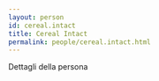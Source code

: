 ```yaml
---
layout: person
id: cereal.intact
title: Cereal Intact
permalink: people/cereal.intact.html
---
```


Dettagli della persona